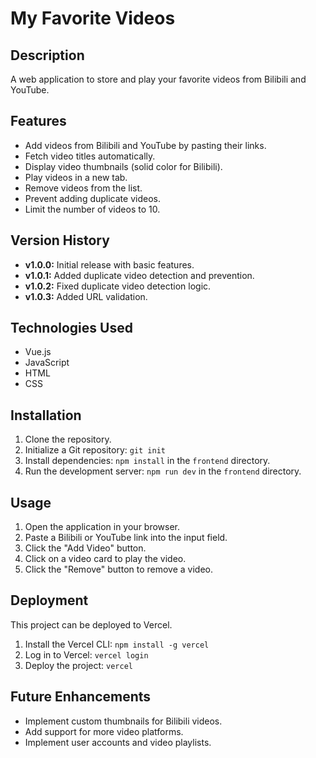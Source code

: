 # My Favorite Videos

## Description

A web application to store and play your favorite videos from Bilibili and YouTube.

## Features

*   Add videos from Bilibili and YouTube by pasting their links.
*   Fetch video titles automatically.
*   Display video thumbnails (solid color for Bilibili).
*   Play videos in a new tab.
*   Remove videos from the list.
*   Prevent adding duplicate videos.
*   Limit the number of videos to 10.

## Version History

*   **v1.0.0:** Initial release with basic features.
*   **v1.0.1:** Added duplicate video detection and prevention.
*   **v1.0.2:** Fixed duplicate video detection logic.
*   **v1.0.3:** Added URL validation.

## Technologies Used

*   Vue.js
*   JavaScript
*   HTML
*   CSS

## Installation

1.  Clone the repository.
2.  Initialize a Git repository: `git init`
3.  Install dependencies: `npm install` in the `frontend` directory.
4.  Run the development server: `npm run dev` in the `frontend` directory.

## Usage

1.  Open the application in your browser.
2.  Paste a Bilibili or YouTube link into the input field.
3.  Click the "Add Video" button.
4.  Click on a video card to play the video.
5.  Click the "Remove" button to remove a video.

## Deployment

This project can be deployed to Vercel.

1.  Install the Vercel CLI: `npm install -g vercel`
2.  Log in to Vercel: `vercel login`
3.  Deploy the project: `vercel`

## Future Enhancements

*   Implement custom thumbnails for Bilibili videos.
*   Add support for more video platforms.
*   Implement user accounts and video playlists.
